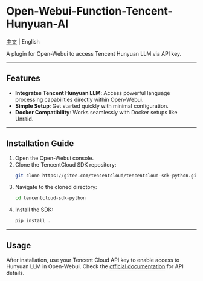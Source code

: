 
# Open-Webui-Function-Tencent-Hunyuan-AI

[中文](README_CN.txt) | English

A plugin for Open-Webui to access Tencent Hunyuan LLM via API key.

---

## Features
- **Integrates Tencent Hunyuan LLM**: Access powerful language processing capabilities directly within Open-Webui.
- **Simple Setup**: Get started quickly with minimal configuration.
- **Docker Compatibility**: Works seamlessly with Docker setups like Unraid.

---

## Installation Guide

1. Open the Open-Webui console.
2. Clone the TencentCloud SDK repository:
   ```bash
   git clone https://gitee.com/tencentcloud/tencentcloud-sdk-python.git
   ```
3. Navigate to the cloned directory:
   ```bash
   cd tencentcloud-sdk-python
   ```
4. Install the SDK:
   ```bash
   pip install .
   ```

---

## Usage
After installation, use your Tencent Cloud API key to enable access to Hunyuan LLM in Open-Webui. Check the [official documentation](https://cloud.tencent.com/document/product/xxx) for API details.
